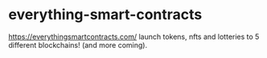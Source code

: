 # everything-smart-contracts

https://everythingsmartcontracts.com/ launch tokens, nfts and lotteries to 5 different blockchains! (and more coming).
